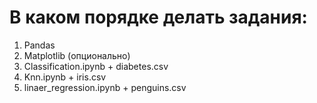 # В каком порядке делать задания:
1. Pandas
2. Matplotlib (опционально)
3. Classification.ipynb + diabetes.csv
4. Knn.ipynb + iris.csv
5. linaer_regression.ipynb + penguins.csv
